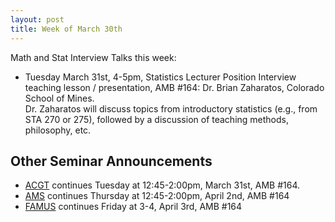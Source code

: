 ```yaml
---
layout: post
title: Week of March 30th
---
```


Math and Stat Interview Talks this week:

- Tuesday  March 31st, 4-5pm, Statistics Lecturer Position Interview teaching lesson / presentation, AMB #164: 
Dr. Brian Zaharatos, Colorado School of Mines.
<br> Dr. Zaharatos will discuss topics from introductory statistics (e.g., from STA 270 or 275), followed by a 
discussion of teaching methods, philosophy, etc.

## Other Seminar Announcements ##

- [ACGT](acgtSpring2015) continues Tuesday at 12:45-2:00pm, March 31st, AMB #164.  
- [AMS](amsSpring2015) continues Thursday at 12:45-2:00pm, April 2nd, AMB #164
- [FAMUS](famusSpring2015) continues Friday at 3-4, April 3rd, AMB #164
